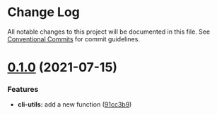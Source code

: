 # Change Log

All notable changes to this project will be documented in this file.
See [Conventional Commits](https://conventionalcommits.org) for commit guidelines.

# [0.1.0](https://github.com/willson-wang/lerna-demo/compare/@mykkty/cli-utils@0.0.9...@mykkty/cli-utils@0.1.0) (2021-07-15)


### Features

* **cli-utils:** add a new function ([91cc3b9](https://github.com/willson-wang/lerna-demo/commit/91cc3b95c2e9054516216e911b4b5a5c72ff0543))
